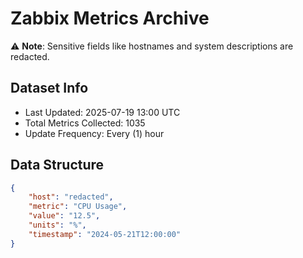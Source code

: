 # Zabbix Metrics Archive

⚠️ **Note**: Sensitive fields like hostnames and system descriptions are redacted.

## Dataset Info
- Last Updated: 2025-07-19 13:00 UTC
- Total Metrics Collected: 1035
- Update Frequency: Every (1) hour

## Data Structure
```json
{
    "host": "redacted",
    "metric": "CPU Usage",
    "value": "12.5",
    "units": "%",
    "timestamp": "2024-05-21T12:00:00"
}
```
